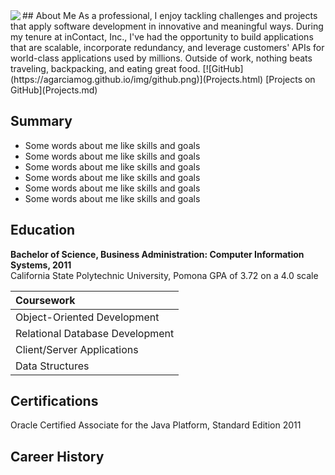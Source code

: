 <img align="left" src="https://agarciamog.github.io/img/boss.png">
## About Me
As a professional, I enjoy tackling challenges and projects that apply software development in innovative and meaningful ways. During my tenure at inContact, Inc., I've had the opportunity to build applications that are scalable, incorporate redundancy, and leverage customers' APIs for world-class applications used by millions. Outside of work, nothing beats traveling, backpacking, and eating great food.
[![GitHub](https://agarciamog.github.io/img/github.png)](Projects.html) [Projects on GitHub](Projects.md)

## Summary
* Some words about me like skills and goals
* Some words about me like skills and goals
* Some words about me like skills and goals
* Some words about me like skills and goals
* Some words about me like skills and goals
* Some words about me like skills and goals

## Education
**Bachelor of Science, Business Administration: Computer Information Systems, 2011** <br>
California State Polytechnic University, Pomona
GPA of 3.72 on a 4.0 scale

| Coursework                                                                  |
|:--------------------------------------------------------------------------- |
| Object-Oriented Development      | Software Engineering Design and Analysis |
| Relational Database Development  | Advanced Java Programming                |
| Client/Server Applications       | Internetworking with Linux               |
| Data Structures                  | Web Development                          |

## Certifications
Oracle Certified Associate for the Java Platform, Standard Edition 2011

## Career History
